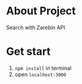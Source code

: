 # About Project
Search with Zarebin API


# Get start
1. `npm install` in terminal
2. open `localhost:3000`
